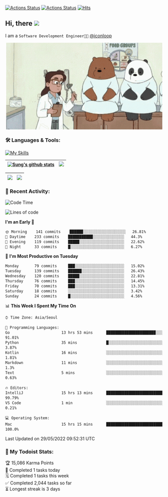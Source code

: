 
[![Actions Status](https://github.com/ddok2/ddok2/workflows/Todoist%20Readme/badge.svg)](https://github.com/ddok2/ddok2/actions)
[![Actions Status](https://github.com/ddok2/ddok2/workflows/wakatime-stats/badge.svg)](https://github.com/ddok2/ddok2/actions)
[![Hits](https://hits.seeyoufarm.com/api/count/incr/badge.svg?url=https%3A%2F%2Fgithub.com%2Fddok2&count_bg=%23FF9595&title_bg=%23555555&icon=github.svg&icon_color=%23FFFFFF&title=hits&edge_flat=false)](https://hits.seeyoufarm.com)

<!-- ![visitors](https://visitor-badge.laobi.icu/badge?page_id=ddok2.ddok2) -->
## Hi, there <img src="https://raw.githubusercontent.com/MartinHeinz/MartinHeinz/master/wave.gif" width="25px">

I am a `Software Development Engineer🧑‍💻` [@iconloop](https://github.com/iconloop)


<p align="center">
    <img align="center" alt="GIF" src="img/debugging.gif" />
</p>


### 🛠 Languages & Tools:

[![My Skills](https://skillicons.dev/icons?i=go,js,ts,py,express,react,svelte,jquery,pug,mongodb,mysql,redis,aws,docker,kubernetes)](https://skillicons.dev)


| <a href="https://github.com/ddok2"><img align="center" src="https://github-readme-stats.vercel.app/api?username=ddok2&show_icons=true&include_all_commits=true&count_private=true&theme=buefy&hide_border=true" alt="Sung's github stats" /></a> | <a href="https://github.com/ddok2"><img src="http://github-readme-streak-stats.herokuapp.com?user=ddok2&hide_border=true" /></a> |
| ------------- |------------- |


| <a href="https://github.com/ddok2"><img align="center" src="https://github-readme-stats.vercel.app/api/top-langs/?username=ddok2&theme=buefy&hide=html,css&hide_border=true width=50%" /></a> | <a href="https://github.com/ddok2"><img align="center" src="https://activity-graph.herokuapp.com/graph?username=ddok2&theme=github&hide_border=true" height="250" /></a> |
| ------------- |--------------------------------------------------------------------------------------------------------------------------------------------------------------------------|


<!-- <details open>
    <summary>📈 My GitHub Stats</summary>
    <p align="center">
        <a href="https://github.com/ddok2">
            <img align="center" src="https://github-readme-stats.vercel.app/api?username=ddok2&show_icons=true&include_all_commits=true&count_private=true&theme=buefy&hide_border=true" alt="Sung's github stats" />
        </a>
    </p>
</details>
<details>
    <summary>💬 Top Languages</summary>
    <p align="center"> 
        <a href="https://github.com/ddok2">
            <img align="center" src="https://github-readme-stats.vercel.app/api/top-langs/?username=ddok2&layout=compact&theme=buefy&hide=html,css&hide_border=true" />
        </a>
    </p>
</details> -->


### 🌈 Recent Activity:
<!--START_SECTION:waka-->
![Code Time](http://img.shields.io/badge/Code%20Time-0%20secs-blue)

![Lines of code](https://img.shields.io/badge/From%20Hello%20World%20I%27ve%20Written-272%20Thousand%20lines%20of%20code-blue)

**I'm an Early 🐤** 

```text
🌞 Morning    141 commits    ██████░░░░░░░░░░░░░░░░░░░   26.81% 
🌆 Daytime    233 commits    ███████████░░░░░░░░░░░░░░   44.3% 
🌃 Evening    119 commits    █████░░░░░░░░░░░░░░░░░░░░   22.62% 
🌙 Night      33 commits     █░░░░░░░░░░░░░░░░░░░░░░░░   6.27%

```
📅 **I'm Most Productive on Tuesday** 

```text
Monday       79 commits     ███░░░░░░░░░░░░░░░░░░░░░░   15.02% 
Tuesday      139 commits    ██████░░░░░░░░░░░░░░░░░░░   26.43% 
Wednesday    120 commits    █████░░░░░░░░░░░░░░░░░░░░   22.81% 
Thursday     76 commits     ███░░░░░░░░░░░░░░░░░░░░░░   14.45% 
Friday       70 commits     ███░░░░░░░░░░░░░░░░░░░░░░   13.31% 
Saturday     18 commits     ░░░░░░░░░░░░░░░░░░░░░░░░░   3.42% 
Sunday       24 commits     █░░░░░░░░░░░░░░░░░░░░░░░░   4.56%

```


📊 **This Week I Spent My Time On** 

```text
⌚︎ Time Zone: Asia/Seoul

💬 Programming Languages: 
Go                       13 hrs 53 mins      ██████████████████████░░░   91.01% 
Python                   35 mins             █░░░░░░░░░░░░░░░░░░░░░░░░   3.87% 
Kotlin                   16 mins             ░░░░░░░░░░░░░░░░░░░░░░░░░   1.81% 
Markdown                 11 mins             ░░░░░░░░░░░░░░░░░░░░░░░░░   1.3% 
Text                     5 mins              ░░░░░░░░░░░░░░░░░░░░░░░░░   0.63%

🔥 Editors: 
IntelliJ                 15 hrs 13 mins      █████████████████████████   99.79% 
VS Code                  1 min               ░░░░░░░░░░░░░░░░░░░░░░░░░   0.21%

💻 Operating System: 
Mac                      15 hrs 15 mins      █████████████████████████   100.0%

```


 Last Updated on 29/05/2022 09:52:31 UTC
<!--END_SECTION:waka-->

### 🚧 My Todoist Stats:
<!-- TODO-IST:START -->
🏆  15,086 Karma Points           
🌸  Completed 1 tasks today           
🗓  Completed 1 tasks this week           
✅  Completed 2,044 tasks so far           
⏳  Longest streak is 3 days
<!-- TODO-IST:END -->

